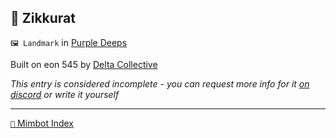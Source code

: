 ## 🗼 Zikkurat

`🖼️ Landmark` in [Purple Deeps](<https://zeithalt.github.io/r/purple_deeps.html>)

Built on eon 545 by [Delta Collective](<https://zeithalt.github.io/r/delta_collective.html>)

_This entry is considered incomplete - you can request more info for it [on discord](<https://discord.com/channels/562910943848169472/1173922660489633802>) or write it yourself_

-----
[`📑` Mimbot Index](<https://zeithalt.github.io/r/#e480>)
<!---
keywords:  dc, purple deeps
aliases: 
-->
